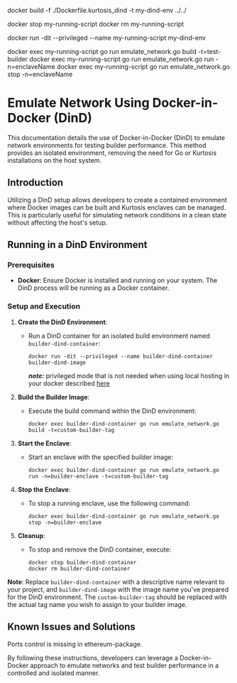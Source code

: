docker build -f ./Dockerfile.kurtosis_dind -t my-dind-env ../../

docker stop my-running-script
docker rm my-running-script 

docker run -dit --privileged --name my-running-script my-dind-env

docker exec my-running-script go run emulate_network.go build -t=test-builder
docker exec my-running-script go run emulate_network.go run -n=enclaveName
docker exec my-running-script go run emulate_network.go stop -n=enclaveName

# Emulate Network Using Docker-in-Docker (DinD)

This documentation details the use of Docker-in-Docker (DinD) to emulate network environments for testing builder performance. This method provides an isolated environment, removing the need for Go or Kurtosis installations on the host system.

## Introduction

Utilizing a DinD setup allows developers to create a contained environment where Docker images can be built and Kurtosis enclaves can be managed. This is particularly useful for simulating network conditions in a clean state without affecting the host's setup.

## Running in a DinD Environment

### Prerequisites

- **Docker**: Ensure Docker is installed and running on your system. The DinD process will be running as a Docker container.

### Setup and Execution

1. **Create the DinD Environment**:
    - Run a DinD container for an isolated build environment named `builder-dind-container`:
      ```shell
      docker run -dit --privileged --name builder-dind-container builder-dind-image
      ```
      ***note:*** privileged mode that is not needed when using local hosting in your docker described [here](../)

2. **Build the Builder Image**:
    - Execute the build command within the DinD environment:
      ```shell
      docker exec builder-dind-container go run emulate_network.go build -t=custom-builder-tag
      ```

3. **Start the Enclave**:
    - Start an enclave with the specified builder image:
      ```shell
      docker exec builder-dind-container go run emulate_network.go run -n=builder-enclave -t=custom-builder-tag
      ```

4. **Stop the Enclave**:
    - To stop a running enclave, use the following command:
      ```shell
      docker exec builder-dind-container go run emulate_network.go stop -n=builder-enclave
      ```

5. **Cleanup**:
    - To stop and remove the DinD container, execute:
      ```shell
      docker stop builder-dind-container 
      docker rm builder-dind-container
      ```

**Note**: Replace `builder-dind-container` with a descriptive name relevant to your project, and `builder-dind-image` with the image name you've prepared for the DinD environment. The `custom-builder-tag` should be replaced with the actual tag name you wish to assign to your builder image.

## Known Issues and Solutions
Ports control is missing in ethereum-package.

By following these instructions, developers can leverage a Docker-in-Docker approach to emulate networks and test builder performance in a controlled and isolated manner.